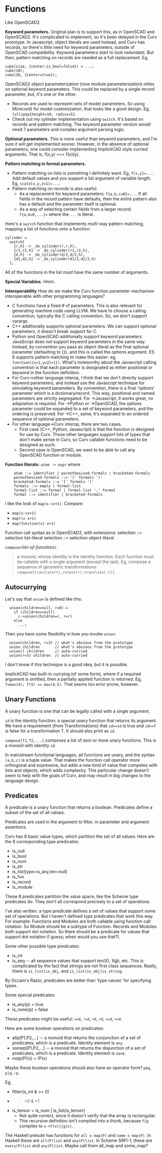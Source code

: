 # Functions
Like OpenSCAD2.

**Keyword parameters.**
Original plan is to support this, as in OpenSCAD and OpenSCAD2.
It's complicated to implement, so it's been delayed in the Curv prototype.
In Javascript, object literals are used instead, and Curv has records, so
there's little need for keyword parameters, outside of OpenSCAD compatibility.
Keyword parameters start to look redundant.
But then, pattern matching on records are needed as a full replacement. Eg,
```
cube(size, {center:is_bool=false}) = ...;
cube(10);
cube(20, {center=true});
```

OpenSCAD2 object parameterization (now module parameterization) relies on
optional keyword parameters. This could be replaced by a single record
parameter, but, it's one or the other.
* Records are used to represent sets of model parameters.
  So using M(record) for model customization, that looks like a good design.
  Eg, `lollipop{height=10, radius=5}`.
* Check out my cylinder implementation using `switch`.
  It's based on records and pattern matching.
  The keyword parameter version would need 7 parameters
  and complex argument parsing logic.

**Optional parameters.**
This is more useful than keyword parameters, and I'm sure it will get
implemented sooner. However, in the absence of optional parameters,
one could consider implementing ImplicitCAD style curried arguments.
That is, f(x,y) === f(x)(y).

**Pattern matching in formal parameters.**
* Pattern matching on lists is something I definitely want.
  Eg, `f[x,y]=...`. Add default values and you support a list argument
  of variable length. Eg, `scale[x,y,z=1]=...`.
* Pattern matching on records is also useful.
  * As a replacement for keyword parameters: `f{a,b,c=0}=...`.
    If all fields in the record pattern have defaults, then the entire
    pattern also has a default and the parameter itself is optional.
  * As a way of selecting certain fields from a larger record:
    `f{a,b=0,...}=` where the `...` is literal.

Here's a `switch` function that implements multi-way pattern matching,
mapping a list of functions onto a function:
```
cylinder =
  switch[
    {r,h} -> _do_cylinder(r,r,h),
    {r1,r2,h} -> _do_cylinder(r1,r2,h),
    {d,h} -> _do_cylinder(d/2,d/2,h),
    {d1,d2,h} -> _do_cylinder(d1/2,d2/2,h)
  ];
```
All of the functions in the list must have the same number of arguments.

**Special Variables.**
Hmm.

**Interoperability**
How do we make the Curv function parameter mechanism interoperable
with other programming languages?
* C functions have a fixed # of parameters. This is also relevant for
  generating machine code using LLVM. We have to choose a calling convention,
  typically the C calling convention. So, we don't support varargs.
* C++ additionally supports optional parameters. We can support optional
  parameters, it doesn't break support for C.
* Python and OpenSCAD additionally support keyword parameters.
  JavaScript does *not* support keyword parameters in the same way.
  Instead, by convention you pass an object literal as the final optional
  parameter (defaulting to {}), and this is called the options argument.
  ES 6 supports pattern matching to make this easier:
  eg, `function({x=1,y=2}={})`. What's noteworthy about the Javascript
  calling convention is that each parameter is designated as either positional
  or keyword in the function definition.
* For Curv->other language interop, I think that we don't directly support
  keyword parameters, and instead use the Javascript technique for simulating
  keyword parameters. By convention, there is a final 'options' parameter
  which is a dictionary/record. This way, positional and named parameters
  are strictly segregated. For ->Javascript, it works great, no adaptation
  is required. For ->Python or ->OpenSCAD, the options parameter could be
  expanded to a set of keyword parameters, and the ordering is preserved.
  For ->C++, same, it's expanded to an ordered sequence of optional parameters.
* For other language->Curv interop, there are two cases.
  * First case (C++, Python, Javascript) is that the function is designed
    for use by Curv. Those other languages support lots of types that don't
    make sense in Curv, so Curv callable functions need to be designed as such.
  * Second case is OpenSCAD, we want to be able to call any OpenSCAD
    function or module.

**Function literals:** `atom -> expr` where
```
    atom ::= identifier | parenthesized-formals | bracketed-formals
    parenthesized-formals ::= '(' formals ')'
    bracketed-formals ::= '[' formals ']'
    formals ::= empty | formal-list
    formal-list ::= formal | formal-list ',' formal
    formal ::= identifier | bracketed-formals
```

I like the look of `map(x->x+1)`. Compare:
* `map(x->x+1)`
* `map(\x x+1)`
* `map(function(x) x+1)`

Function call syntax as in OpenSCAD2, with extensions:
    selection ::= selection list-literal
    selection ::= selection object-literal

`compose(`*list-of-functions*`)`
> a monoid, whose identity is the identity function.
> Each function must be callable with a single argument (except the last).
> Eg, compose a sequence of geometric transformations:
> `compose[translate(t),rotate(r),translate(-t)]`.

## Autocurrying
Let's say that `union` is defined like this:
```
  union(children=null, r=0) =
    if (children==null)
      c->union(children=c, r=r)
    else
      ...;
```
Then you have some flexibility in how you invoke `union`:
```
  union(children, r=3) // what's obvious from the prototype
  union children       // what's obvious from the prototype
  union() children     // auto-curried
  union(r=3) children  // auto-curried
```

I don't know if this technique is a good idea, but it is possible.

ImplicitCAD has built-in currying (of some form), where if
a required argument is omitted, then a partially applied function is
returned. Eg, `f=max(4); f(5) == max(4,5)`.
That seems too error prone, however.

## Unary Functions
A unary function is one that can be legally called with a single argument.

`id` is the identity function: a special unary function
that returns its argument. We have a requirement (from Transformations)
that `id==id` is true and `id==T` is false for a transformation T.
It should also print as `id`.

`compose[f1,f2,...]` composes a list of zero or more unary functions.
This is a monoid with identity `id`.

<!--
`mapf(f)(fseq)` -- fseq is a list of unary functions. Compose f with each
element of fseq, return a list of unary functions. Too abstract, no use cases.
`mapf(f)(fseq) = map(g->compose[f,g])fseq;`

`foldm(m)(fseq)` -- m is a monoid, fseq is a list of unary functions.
Returns a unary function. Too abstract. Eg,
* foldm(all) == allp
* foldm(sum) maps a list of unary numeric functions onto a unary function f(x)
  that returns the sum of applying each function in the list to x.
  So foldm(sum)==x->sum [for (f=fseq) f x]
-->

In mainstream functional languages, all functions are unary,
and the syntax `(a,b,c)` is a tuple value.
That makes the function call operator more orthogonal and expressive,
but adds a new kind of value that competes with lists and objects,
which adds complexity. This particular change doesn't seem to help with
the goals of Curv, and may result in big changes to the language design.

## Predicates
A predicate is a unary function that returns a boolean.
Predicates define a subset of the set of all values.

Predicates are used in the argument to filter, in parameter and
argument assertions.

Curv has 8 basic value types, which partition the set of all values.
Here are the 8 corresponding type predicates:
* is_null
* is_bool
* is_num
* is_str
* is_list(type=is_any,len=null)
* is_fun
* is_record
* is_module

These 8 predicates partition the value space, like the Scheme type predicates
do. They don't all correspond precisely to a set of operations.

I've also written: a type predicate defines a set of values that support
some set of operations. But I haven't defined type predicates that work
this way. For example: Functions and Modules are both callable using
function call notation. So Module should be a subtype of Function.
Records and Modules both support dot notation. So there should be a predicate
for values that support dot notation (I guess; when would you use that?).

Some other possible type predicates:
* is_int
* is_seq -- all sequence values that support len(X), X@i, etc.
  This is complicated by the fact that strings are not first class sequences.
  Really, there is `is_list|is_obj`, and `is_list|is_obj|is_string`.

By Occam's Razor, predicates are better than 'type values' for specifying types.

Some special predicates:
* is_any(p) = true
* is_none(p) = false

These predicates might be useful:
`==X`, `!=X`, `<X`, `>X`, `<=X`, `>=X`.

Here are some boolean operations on predicates:
* allp[P1,P2,...] -- a monoid that returns the conjunction of a set
  of predicates, which is a predicate. Identity element is `any`.
* somep[P1,P2,...] -- a monoid that returns the disjunction of a set
  of predicates, which is a predicate. Identity element is `none`.
* notp(P)(x) = !P(x)

Maybe these boolean operations should also have an operator form?
`p&q`, `p|q`, `~p`.

Eg,
* filter(is_int & >= 0)
* >=0 & <1
* is_tensor = is_num | is_list(is_tensor)
  * Not quite correct, since it doesn't verify that the array is rectangular.
  * This recursive definition isn't compiled into a thunk,
    because `f|g` compiles to `x->f(x)||g(x)`.

The Haskell prelude has functions for `all o map(P)` and `some o map(P)`.
In Haskell these are `all(P)list` and `any(P)list`.
In Scheme SRFI-1, these are `every(P)list` and `any(P)list`.
Maybe call them all_map and some_map?
